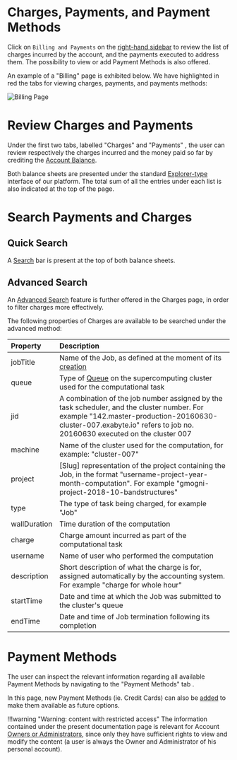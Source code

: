 # Charges, Payments, and Payment Methods

Click on `Billing and Payments` <i class="zmdi zmdi-card zmdi-hc-border"></i> on the [right-hand sidebar](/ui/universal/right-sidebar.md) to review the list of charges incurred by the account, and the payments executed to address them. The possibility to view or add Payment Methods is also offered. 

An example of a "Billing" page is exhibited below. We have highlighted in red the tabs for viewing charges, payments, and payments methods:

![Billing Page](/images/billing-page.png "Billing Page")

# Review Charges and Payments

Under the first two tabs, labelled "Charges" <i class="zmdi zmdi-file zmdi-hc-border"></i> and "Payments" <i class="zmdi zmdi-file-text zmdi-hc-border"></i>, the user can review respectively the charges incurred and the money paid so far by crediting the [Account Balance](../balance.md). 

Both balance sheets are presented under the standard [Explorer-type](/entities-general/ui/explorer.md) interface of our platform. The total sum of all the entries under each list is also indicated at the top of the page.

# Search Payments and Charges

## Quick Search

A [Search](/entities-general/actions/search.md) bar <i class="zmdi zmdi-search zmdi-hc-border"></i> is present at the top of both balance sheets. 

## Advanced Search

An [Advanced Search](/entities-general/actions/advanced-search.md) <i class="zmdi zmdi-search-for zmdi-hc-border"></i> feature is further offered in the Charges page, in order to filter charges more effectively.

The following properties of Charges are available to be searched under the advanced method:

| Property    |   Description      |  
| :-------- |:----------- |
| jobTitle |   Name of the Job, as defined at the moment of its [creation](/jobs-designer/header-menu/overview.md)   | 
| queue |  Type of [Queue](/jobs-designer/compute-tab.md) on the supercomputing cluster used for the computational task | 
| jid | A combination of the job number assigned by the task scheduler, and the cluster number. For example "142.master-production-20160630-cluster-007.exabyte.io" refers to job no. 20160630 executed on the cluster 007  |
| machine  |  Name of the cluster used for the computation, for example: "cluster-007"  | 
| project |   [Slug] representation of the project containing the Job, in the format "username-project-year-month-computation". For example "gmogni-project-2018-10-bandstructures"   |  
| type |  The type of task being charged, for example "Job"  | 
| wallDuration  | Time duration of the computation  | 
| charge |  Charge amount incurred as part of the computational task   | 
| username | Name of user who performed the computation  | 
| description | Short description of what the charge is for, assigned automatically by the accounting system. For example "charge for whole hour" | 
| startTime |  Date and time at which the Job was submitted to the cluster's queue  | 
| endTime | Date and time of Job termination following its completion  | 

# Payment Methods

The user can inspect the relevant information regarding all available Payment Methods by navigating to the "Payment Methods" tab <i class="zmdi zmdi-card zmdi-hc-border"></i>.

In this page, new Payment Methods (ie. Credit Cards) can also be [added](../accounting/payment-methods.md) to make them available as future options.

!!!warning "Warning: content with restricted access"
    The information contained under the present documentation page is relevant for Account [Owners or Administrators](/collaboration/organizations/roles.md), since only they have sufficient rights to view and modify the content (a user is always the Owner and Administrator of his personal account).
